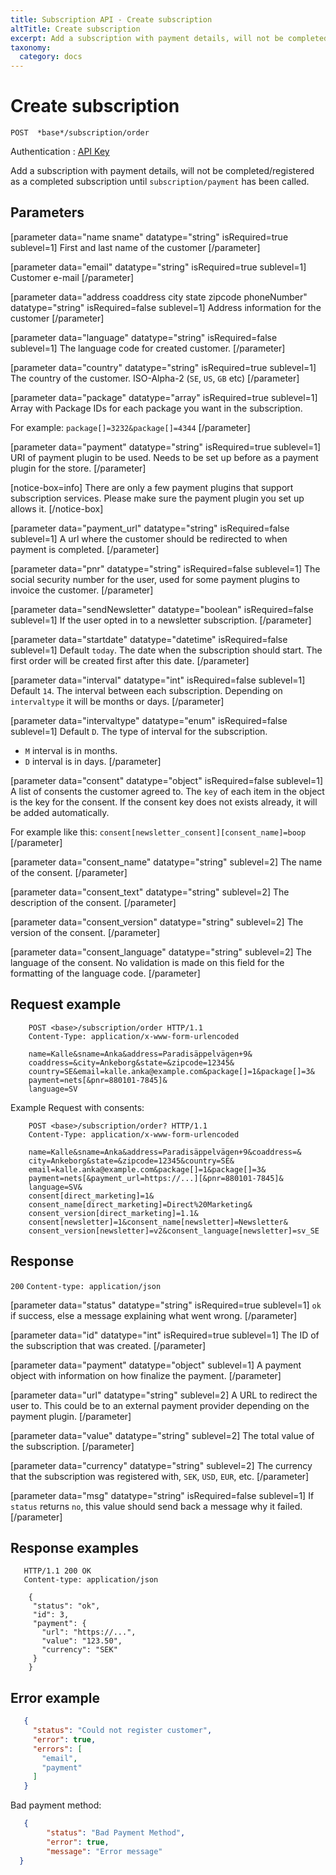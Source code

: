 ```yaml
---
title: Subscription API - Create subscription
altTitle: Create subscription
excerpt: Add a subscription with payment details, will not be completed/registered as a completed subscription until `subscription/payment` has been called.
taxonomy:
  category: docs
---
```


# Create subscription

```text
POST  *base*/subscription/order
```
Authentication : [API Key](/api-references/api-intro#authentication)

Add a subscription with payment details, will not be completed/registered as a completed subscription until `subscription/payment` has been called.
## Parameters

[parameter data="name sname" datatype="string" isRequired=true sublevel=1]
First and last name of the customer
[/parameter]

[parameter data="email" datatype="string" isRequired=true sublevel=1]
Customer e-mail
[/parameter]

[parameter data="address coaddress city state zipcode phoneNumber" datatype="string" isRequired=false sublevel=1]
Address information for the customer
[/parameter]

[parameter data="language" datatype="string" isRequired=false sublevel=1]
The language code for created customer.
[/parameter]

[parameter data="country" datatype="string" isRequired=true  sublevel=1]
The country of the customer. ISO-Alpha-2 (``SE``, ``US``, ``GB`` etc)
[/parameter]

[parameter data="package" datatype="array" isRequired=true sublevel=1]
Array with Package IDs for each package you want in the subscription.

For example: ``package[]=3232&package[]=4344``
[/parameter]

[parameter data="payment" datatype="string" isRequired=true sublevel=1]
URI of payment plugin to be used. Needs to be set up before as a payment plugin for the store.
[/parameter]

[notice-box=info]
There are only a few payment plugins that support subscription services. Please make sure the payment plugin you set up allows it.
[/notice-box]

[parameter data="payment_url" datatype="string" isRequired=false sublevel=1]
A url where the customer should be redirected to when payment is completed.
[/parameter]

[parameter data="pnr" datatype="string" isRequired=false sublevel=1]
The social security number for the user, used for some payment plugins to invoice the customer.
[/parameter]

[parameter data="sendNewsletter" datatype="boolean" isRequired=false sublevel=1]
If the user opted in to a newsletter subscription.
[/parameter]

[parameter data="startdate" datatype="datetime" isRequired=false sublevel=1]
Default ``today``. The date when the subscription should start. The first order will be created first after this date.
[/parameter]

[parameter data="interval" datatype="int" isRequired=false sublevel=1]
Default ``14``. The interval between each subscription. Depending on `intervaltype` it will be months or days.
[/parameter]

[parameter data="intervaltype" datatype="enum" isRequired=false sublevel=1]
Default ``D``. The type of interval for the subscription.

* ``M`` interval is in months.
* ``D`` interval is in days.
[/parameter]

[parameter data="consent" datatype="object" isRequired=false sublevel=1]
A list of consents the customer agreed to. The ``key`` of each item in the object is the key for the consent. If the consent key does not exists already, it will be added automatically.

For example like this: ``consent[newsletter_consent][consent_name]=boop``
[/parameter]

[parameter data="consent_name" datatype="string" sublevel=2]
The name of the consent.
[/parameter]

[parameter data="consent_text" datatype="string" sublevel=2]
The description of the consent.
[/parameter]

[parameter data="consent_version" datatype="string" sublevel=2]
The version of the consent.
[/parameter]

[parameter data="consent_language" datatype="string" sublevel=2]
The language of the consent. No validation is made on this field for the formatting of the language code.
[/parameter]


## Request example

```http
    POST <base>/subscription/order HTTP/1.1
    Content-Type: application/x-www-form-urlencoded
    
    name=Kalle&sname=Anka&address=Paradisäppelvägen+9&
    coaddress=&city=Ankeborg&state=&zipcode=12345&
    country=SE&email=kalle.anka@example.com&package[]=1&package[]=3&
    payment=nets[&pnr=880101-7845]&
    language=SV
```

Example Request with consents:

```http
    POST <base>/subscription/order? HTTP/1.1
    Content-Type: application/x-www-form-urlencoded
    
    name=Kalle&sname=Anka&address=Paradisäppelvägen+9&coaddress=&
    city=Ankeborg&state=&zipcode=12345&country=SE&
    email=kalle.anka@example.com&package[]=1&package[]=3&
    payment=nets[&payment_url=https://...][&pnr=880101-7845]&
    language=SV&
    consent[direct_marketing]=1&
    consent_name[direct_marketing]=Direct%20Marketing&
    consent_version[direct_marketing]=1.1&
    consent[newsletter]=1&consent_name[newsletter]=Newsletter&
    consent_version[newsletter]=v2&consent_language[newsletter]=sv_SE
```
## Response

`200` `Content-type: application/json`

[parameter data="status" datatype="string" isRequired=true sublevel=1]
 ``ok`` if success, else a message explaining what went wrong.
[/parameter]

[parameter data="id" datatype="int" isRequired=true sublevel=1]
The ID of the subscription that was created.
[/parameter]

[parameter data="payment" datatype="object" sublevel=1]
A payment object with information on how finalize the payment.
[/parameter]

[parameter data="url" datatype="string" sublevel=2]
A URL to redirect the user to. This could be to an external payment provider depending on the payment plugin.
[/parameter]

[parameter data="value" datatype="string" sublevel=2]
The total value of the subscription.
[/parameter]

[parameter data="currency" datatype="string" sublevel=2]
The currency that the subscription was registered with, ``SEK``, ``USD``, ``EUR``, etc.
[/parameter]

[parameter data="msg" datatype="string" isRequired=false sublevel=1]
If ``status`` returns ``no``, this value should send back a message why it failed.
[/parameter]

## Response examples

```http
   HTTP/1.1 200 OK
   Content-type: application/json

    {
     "status": "ok",
     "id": 3,
     "payment": {
       "url": "https://...",
       "value": "123.50",
       "currency": "SEK"
     }
    }
```

## Error example

```json
   {
     "status": "Could not register customer",
     "error": true,
     "errors": [
       "email",
       "payment"
     ]
   }
```

Bad payment method:

```json
   {
        "status": "Bad Payment Method",
        "error": true,
        "message": "Error message"
  }
```

